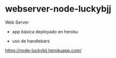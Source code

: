 # webserver-node-luckybjj

Web Server

* app básica deployado en heroku

* uso de handlebars

https://node-luckybjj.herokuapp.com/
